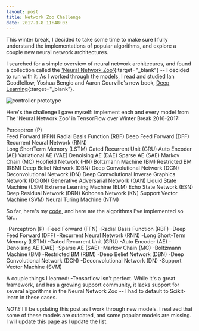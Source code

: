```yaml
---
layout: post
title: Network Zoo Challenge
date: 2017-1-8 11:48:03
---
```


This winter break, I decided to take some time to make sure I fully understand the implementations of popular algorithms, and explore a couple new neural network architectures.
 
I searched for a simple overview of neural network architecures, and found a collection called the ['Neural Network Zoo'](http://www.asimovinstitute.org/neural-network-zoo/){:target="_blank"} -- I decided to run with it. As I worked through the models, I read and studied Ian Goodfellow, Yoshua Bengio and Aaron Courville's new book, [Deep Learning](http://www.deeplearningbook.org/){:target="_blank"}.
 
![controller prototype](https://raw.githubusercontent.com/rileyedmunds/rileyedmunds.github.io/master/images/zoo/neuralnetworks.png)
 
Here's the challenge I gave myself: implement each and every model from The 'Neural Network Zoo' in TensorFlow over Winter Break 2016-2017:
 
Perceptron (P)  
Feed Forward (FFN) 
Radial Basis Function (RBF) 
Deep Feed Forward (DFF) 
Recurrent Neural Network (RNN)  
Long ShortTerm Memory (LSTM) 
Gated Recurrent Unit (GRU) 
Auto Encoder (AE) 
Variational AE (VAE) 
Denoising AE (DAE) 
Sparse AE (SAE) 
Markov Chain (MC) 
Hopfield Network (HN) 
Boltzmann Machine (BM) 
Restricted BM (RBM) 
Deep Belief Network (DBN) 
Deep Convolutional Network (DCN) 
Deconvolutional Network (DN) 
Deep Comvolutional Inverse Graphics Network (DCIGN) 
Generative Adversarial Network (GAN) 
Liquid State Machine (LSM) 
Extreme Learning Machine (ELM) 
Echo State Network (ESN) 
Deep Residual Network (DRN) 
Kohonen Network (KN) 
Support Vector Machine (SVM) 
Neural Turing Machine (NTM) 
 
 
So far, here's my [code](https://github.com/rileyedmunds/zoochallenge), and here are the algorithms I've implemented so far...
 
 
-Perceptron (P) 
-Feed Forward (FFN) 
-Radial Basis Function (RBF) 
-Deep Feed Forward (DFF) 
-Recurrent Neural Network (RNN) 
-Long Short-Term Memory (LSTM) 
-Gated Recurrent Unit (GRU) 
-Auto Encoder (AE) 
-Denoising AE (DAE) 
-Sparse AE (SAE) 
-Markov Chain (MC) 
-Boltzmann Machine (BM) 
-Restricted BM (RBM) 
-Deep Belief Network (DBN) 
-Deep Convolutional Network (DCN) 
-Deconvolutional Network (DN) 
-Support Vector Machine (SVM) 
 
  
 
A couple things I learned: 
-Tensorflow isn't perfect. While it's a great framework, and has a growing support community, it lacks support for several algorithms in the Neural Network Zoo -- I had to default to Scikit-learn in these cases.
 
*NOTE* I'll be updating this post as I work through new models. I realized that some of these models are outdated, and some popular models are missing. I will update this page as I update the list.

    
    
